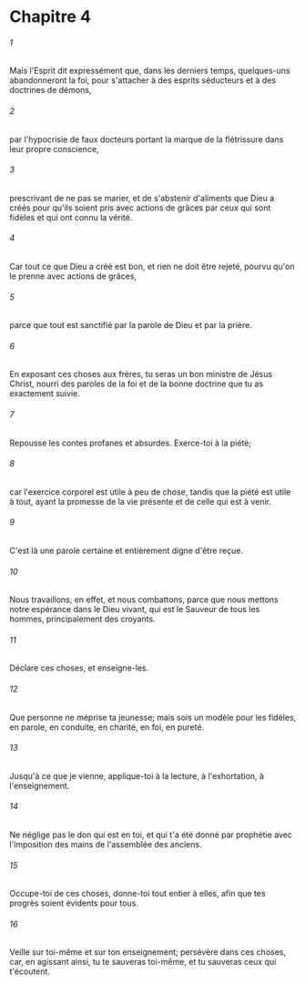 # Chapitre 4

###### 1
Mais l'Esprit dit expressément que, dans les derniers temps, quelques-uns abandonneront la foi, pour s'attacher à des esprits séducteurs et à des doctrines de démons,
###### 2
par l'hypocrisie de faux docteurs portant la marque de la flétrissure dans leur propre conscience,
###### 3
prescrivant de ne pas se marier, et de s'abstenir d'aliments que Dieu a créés pour qu'ils soient pris avec actions de grâces par ceux qui sont fidèles et qui ont connu la vérité.
###### 4
Car tout ce que Dieu a créé est bon, et rien ne doit être rejeté, pourvu qu'on le prenne avec actions de grâces,
###### 5
parce que tout est sanctifié par la parole de Dieu et par la prière.
###### 6
En exposant ces choses aux frères, tu seras un bon ministre de Jésus Christ, nourri des paroles de la foi et de la bonne doctrine que tu as exactement suivie.
###### 7
Repousse les contes profanes et absurdes. Exerce-toi à la piété;
###### 8
car l'exercice corporel est utile à peu de chose, tandis que la piété est utile à tout, ayant la promesse de la vie présente et de celle qui est à venir.
###### 9
C'est là une parole certaine et entièrement digne d'être reçue.
###### 10
Nous travaillons, en effet, et nous combattons, parce que nous mettons notre espérance dans le Dieu vivant, qui est le Sauveur de tous les hommes, principalement des croyants.
###### 11
Déclare ces choses, et enseigne-les.
###### 12
Que personne ne méprise ta jeunesse; mais sois un modèle pour les fidèles, en parole, en conduite, en charité, en foi, en pureté.
###### 13
Jusqu'à ce que je vienne, applique-toi à la lecture, à l'exhortation, à l'enseignement.
###### 14
Ne néglige pas le don qui est en toi, et qui t'a été donné par prophétie avec l'imposition des mains de l'assemblée des anciens.
###### 15
Occupe-toi de ces choses, donne-toi tout entier à elles, afin que tes progrès soient évidents pour tous.
###### 16
Veille sur toi-même et sur ton enseignement; persévère dans ces choses, car, en agissant ainsi, tu te sauveras toi-même, et tu sauveras ceux qui t'écoutent.

